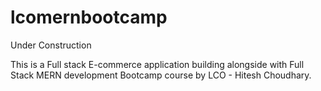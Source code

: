 # lcomernbootcamp

Under Construction

This is a Full stack E-commerce application building alongside with Full Stack MERN development Bootcamp course by LCO - Hitesh Choudhary.
